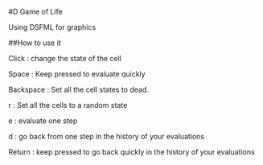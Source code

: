 #D Game of Life

Using DSFML for graphics

##How to use it

Click : change the state of the cell

Space : Keep pressed to evaluate quickly

Backspace : Set all the cell states to dead.

r : Set all the cells to a random state

e : evaluate one step

d : go back from one step in the history of your evaluations

Return : keep pressed to go back quickly in the history of your evaluations
